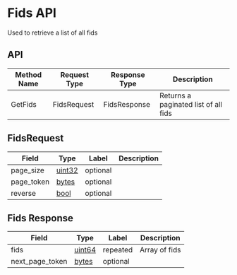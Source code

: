 # Fids API

Used to retrieve a list of all fids

## API

| Method Name | Request Type | Response Type | Description                          |
| ----------- | ------------ | ------------- | ------------------------------------ |
| GetFids     | FidsRequest  | FidsResponse  | Returns a paginated list of all fids |

## FidsRequest

| Field      | Type              | Label    | Description |
| ---------- | ----------------- | -------- | ----------- |
| page_size  | [uint32](#uint32) | optional |             |
| page_token | [bytes](#bytes)   | optional |             |
| reverse    | [bool](#bool)     | optional |             |

## Fids Response

| Field           | Type            | Label    | Description    |
| --------------- | --------------- | -------- | -------------- |
| fids            | [uint64](#)     | repeated | Array of fids |
| next_page_token | [bytes](#bytes) | optional |                |
